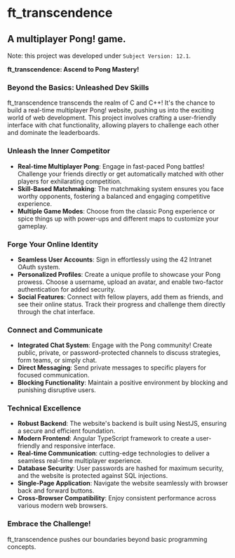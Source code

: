 # ft_transcendence

## A multiplayer Pong! game.

Note: this project was developed under `Subject Version: 12.1`.

**ft_transcendence: Ascend to Pong Mastery!**

### Beyond the Basics: Unleashed Dev Skills

ft_transcendence transcends the realm of C and C++! It's the chance to build a real-time multiplayer Pong! website, pushing us into the exciting world of web development. This project involves crafting a user-friendly interface with chat functionality, allowing players to challenge each other and dominate the leaderboards.

### Unleash the Inner Competitor

- **Real-time Multiplayer Pong**: Engage in fast-paced Pong battles! Challenge your friends directly or get automatically matched with other players for exhilarating competition.
- **Skill-Based Matchmaking**: The matchmaking system ensures you face worthy opponents, fostering a balanced and engaging competitive experience.
- **Multiple Game Modes**: Choose from the classic Pong experience or spice things up with power-ups and different maps to customize your gameplay.

### Forge Your Online Identity

- **Seamless User Accounts**: Sign in effortlessly using the 42 Intranet OAuth system.
- **Personalized Profiles**: Create a unique profile to showcase your Pong prowess. Choose a username, upload an avatar, and enable two-factor authentication for added security.
- **Social Features**: Connect with fellow players, add them as friends, and see their online status. Track their progress and challenge them directly through the chat interface.

### Connect and Communicate

- **Integrated Chat System**: Engage with the Pong community! Create public, private, or password-protected channels to discuss strategies, form teams, or simply chat.
- **Direct Messaging**: Send private messages to specific players for focused communication.
- **Blocking Functionality**: Maintain a positive environment by blocking and punishing disruptive users.

### Technical Excellence

- **Robust Backend**: The website's backend is built using NestJS, ensuring a secure and efficient foundation.
- **Modern Frontend**: Angular TypeScript framework to create a user-friendly and responsive interface.
- **Real-time Communication**: cutting-edge technologies to deliver a seamless real-time multiplayer experience.
- **Database Security**: User passwords are hashed for maximum security, and the website is protected against SQL injections.
- **Single-Page Application**: Navigate the website seamlessly with browser back and forward buttons.
- **Cross-Browser Compatibility**: Enjoy consistent performance across various modern web browsers.

### Embrace the Challenge!

ft_transcendence pushes our boundaries beyond basic programming concepts.
